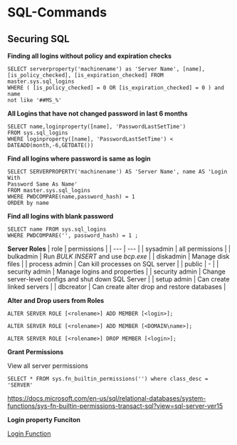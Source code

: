 # SQL-Commands

## Securing SQL

**Finding all logins without policy and expiration checks**
``` 
SELECT serverproperty('machinename') as 'Server Name', [name],
[is_policy_checked], [is_expiration_checked] FROM master.sys.sql_logins
WHERE ( [is_policy_checked] = 0 OR [is_expiration_checked] = 0 ) and name
not like '##MS_%'
```

**All Logins that have not changed password in last 6 months**
```
SELECT name,loginproperty([name], 'PasswordLastSetTime')
FROM sys.sql_logins
WHERE loginproperty([name], 'PasswordLastSetTime') <
DATEADD(month,-6,GETDATE())
```

**Find all logins where password is same as login**
```
SELECT SERVERPROPERTY('machinename') AS 'Server Name', name AS 'Login With
Password Same As Name'
FROM master.sys.sql_logins
WHERE PWDCOMPARE(name,password_hash) = 1
ORDER by name
```

**Find all logins with blank password**
```
SELECT name FROM sys.sql_logins
WHERE PWDCOMPARE('', password_hash) = 1 ;
```

**Server Roles**
| role | permissions |
| --- | --- | 
| sysadmin | all permissions |
| bulkadmin | Run *BULK INSERT* and use *bcp.exe* |
| diskadmin | Manage disk files |
| process admin | Can kill processes on SQL server |
| public | - |
| security admin | Manage logins and properties |
| security admin | Change server-level configs and shut down SQL Server |
| setup admin | Can create linked servers |
| dbcreator | Can create alter drop and restore databases |

**Alter and Drop users from Roles**

`ALTER SERVER ROLE [<rolename>] ADD MEMBER [<login>];`

`ALTER SERVER ROLE [<rolename>] ADD MEMBER [<DOMAIN\name>];`

`ALTER SERVER ROLE [<rolename>] DROP MEMBER [<login>];`

**Grant Permissions**

View all server permissions

`SELECT * FROM sys.fn_builtin_permissions('') where class_desc = 'SERVER'`

<https://docs.microsoft.com/en-us/sql/relational-databases/system-functions/sys-fn-builtin-permissions-transact-sql?view=sql-server-ver15>



**Login property Funciton**

[Login Function](https://docs.microsoft.com/en-us/sql/t-sql/functions/loginproperty-transact-sql?view=sql-server-ver15)
